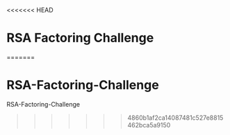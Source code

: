<<<<<<< HEAD
# RSA Factoring Challenge
=======
# RSA-Factoring-Challenge
RSA-Factoring-Challenge
>>>>>>> 4860b1af2ca14087481c527e8815462bca5a9150
